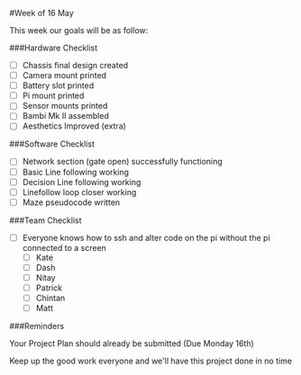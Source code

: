 #Week of 16 May

This week our goals will be as follow:

###Hardware Checklist
- [ ] Chassis final design created
- [ ] Camera mount printed
- [ ] Battery slot printed
- [ ] Pi mount printed
- [ ] Sensor mounts printed
- [ ] Bambi Mk II assembled
- [ ] Aesthetics Improved (extra)

###Software Checklist
- [ ] Network section (gate open) successfully functioning
- [ ] Basic Line following working
- [ ] Decision Line following working
- [ ] Linefollow loop closer working
- [ ] Maze pseudocode written

###Team Checklist
- [ ] Everyone knows how to ssh and alter code on the pi without the pi connected to a screen
    - [ ] Kate
    - [ ] Dash
    - [ ] Nitay
    - [ ] Patrick
    - [ ] Chintan
    - [ ] Matt

###Reminders

Your Project Plan should already be submitted (Due Monday 16th)

Keep up the good work everyone and we'll have this project done in no time
